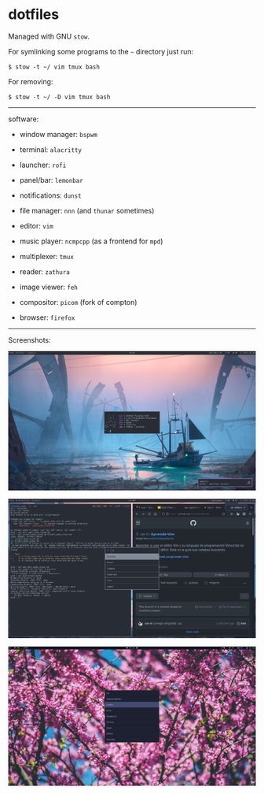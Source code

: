 # dotfiles

Managed with GNU `stow`.

For symlinking some programs to the `~` directory just run:

```
$ stow -t ~/ vim tmux bash
```

For removing:

```
$ stow -t ~/ -D vim tmux bash
```

---
software:

- window manager: `bspwm`

- terminal: `alacritty`

- launcher: `rofi`

- panel/bar: `lemonbar`

- notifications: `dunst`

- file manager: `nnn` (and `thunar` sometimes)

- editor: `vim`

- music player: `ncmpcpp` (as a frontend for `mpd`)

- multiplexer: `tmux`

- reader: `zathura`

- image viewer: `feh`

- compositor: `picom` (fork of compton)

- browser: `firefox`

---
Screenshots:

![1](./.img/1.png)

![2](./.img/2.png)

![3](./.img/3.png)

